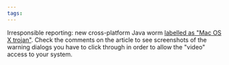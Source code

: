 ```yaml
---
tags: 
---
```


Irresponsible reporting: new cross-platform Java worm [labelled as "Mac OS X trojan"](http://arstechnica.com/apple/news/2010/10/new-java-trojan-attacks-mac-os-x-via-social-networking-sites.ars). Check the comments on the article to see screenshots of the warning dialogs you have to click through in order to allow the "video" access to your system.
